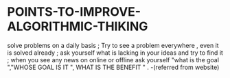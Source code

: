 # POINTS-TO-IMPROVE-ALGORITHMIC-THIKING
solve problems on a daily basis ;
Try to see a problem everywhere , even it is solved already ;
ask yourself what is lacking in your ideas and try to find it ;
when you see any news on online or offline ask yourself "what is the goal ","WHOSE GOAL IS IT ", WHAT IS THE BENEFIT "  .
                                                                                                                                                  -(referred from website)
